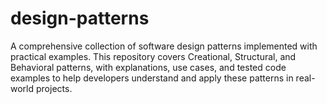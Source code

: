 # design-patterns
A comprehensive collection of software design patterns implemented with practical examples. This repository covers Creational, Structural, and Behavioral patterns, with explanations, use cases, and tested code examples to help developers understand and apply these patterns in real-world projects.
